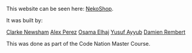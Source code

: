 This website can be seen here: [NekoShop](https://damien-rembert.github.io/NekoShop/).

It was built by:

[Clarke Newsham](https://github.com/clarkenewsh)
[Alex Perez](https://github.com/APerezBanks)
[Osama Elhaj](https://github.com/maryoud2000)
[Yusuf Ayyub](https://github.com/chromey85)
[Damien Rembert](https://github.com/damien-rembert/)

This was done as part of the Code Nation Master Course.
